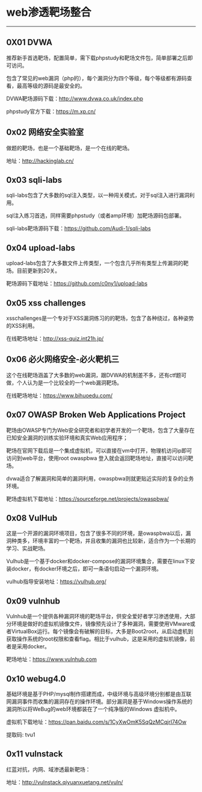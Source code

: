 # web渗透靶场整合

------

## 0X01 DVWA
推荐新手首选靶场，配置简单，需下载phpstudy和靶场文件包，简单部署之后即可访问。

包含了常见的web漏洞（php的），每个漏洞分为四个等级，每个等级都有源码查看，最高等级的源码是最安全的。

DVWA靶场源码下载：http://www.dvwa.co.uk/index.php

phpstudy官方下载：https://m.xp.cn/

## 0x02 网络安全实验室
做题的靶场，也是一个基础靶场，是一个在线的靶场。

地址：http://hackinglab.cn/

## 0x03 sqli-labs
sqli-labs包含了大多数的sql注入类型，以一种闯关模式，对于sql注入进行漏洞利用。

sql注入练习首选，同样需要phpstudy（或者amp环境）加靶场源码包部署。

sqli-labs靶场源码下载：https://github.com/Audi-1/sqli-labs

## 0x04 upload-labs
upload-labs包含了大多数文件上传类型，一个包含几乎所有类型上传漏洞的靶场。目前更新到20关。

靶场源码下载地址：https://github.com/c0ny1/upload-labs

## 0x05 xss challenges
xsschallenges是一个专对于XSS漏洞练习的的靶场，包含了各种绕过，各种姿势的XSS利用。

在线靶场地址：http://xss-quiz.int21h.jp/

## 0x06 必火网络安全-必火靶机三
这个在线靶场涵盖了大多数的web漏洞，跟DVWA的机制差不多，还有ctf题可做，个人认为是一个比较全的一个web漏洞靶场。

在线靶场地址：https://www.bihuoedu.com/

## 0x07 OWASP Broken Web Applications Project
靶场由OWASP专门为Web安全研究者和初学者开发的一个靶场，包含了大量存在已知安全漏洞的训练实验环境和真实Web应用程序；

靶场在官网下载后是一个集成虚拟机，可以直接在vm中打开，物理机访问ip即可访问到web平台，使用root owaspbwa 登入就会返回靶场地址，直接可以访问靶场。

dvwa适合了解漏洞和简单的漏洞利用，owaspbwa则就更贴近实际的复杂的业务环境。

靶场虚拟机下载地址：https://sourceforge.net/projects/owaspbwa/

## 0x08 VulHub
这是一个开源的漏洞环境项目，包含了很多不同的环境，是owaspbwa以后，漏洞种类多，环境丰富的一个靶场，并且收集的漏洞也比较新，适合作为一个长期的学习、实战靶场。

Vulhub是一个基于docker和docker-compose的漏洞环境集合，需要在linux下安装docker，有docker环境之后，即可一条语句启动一个漏洞环境。

vulhub指导安装地址：https://vulhub.org/

## 0x09 vulnhub
Vulnhub是一个提供各种漏洞环境的靶场平台，供安全爱好者学习渗透使用，大部分环境是做好的虚拟机镜像文件，镜像预先设计了多种漏洞，需要使用VMware或者VirtualBox运行。每个镜像会有破解的目标，大多是Boot2root，从启动虚机到获取操作系统的root权限和查看flag。相比于vulhub，这是采用的虚拟机镜像，前者是采用docker。

靶场地址：https://www.vulnhub.com

## 0x10 webug4.0
基础环境是基于PHP/mysql制作搭建而成，中级环境与高级环境分别都是由互联网漏洞事件而收集的漏洞存在的操作环境。部分漏洞是基于Windows操作系统的漏洞所以将WeBug的web环境都装在了一个纯净版的Windows 虚拟机中。

虚拟机下载地址：https://pan.baidu.com/s/1CyXwOmK5SqQzMCqjrI74Ow

提取码: tvu1

## 0x11 vulnstack
红蓝对抗，内网、域渗透最新靶场：

地址：http://vulnstack.qiyuanxuetang.net/vuln/
